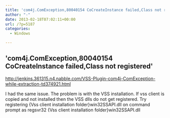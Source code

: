 ```yaml
---
title: 'com4j.ComException,80040154 CoCreateInstance failed,Class not registered'
author: "-"
date: 2013-02-18T07:02:11+00:00
url: /?p=5187
categories:
  - Windows

---
```

## 'com4j.ComException,80040154 CoCreateInstance failed,Class not registered'
http://jenkins.361315.n4.nabble.com/VSS-Plugin-com4j-ComException-while-extraction-td374921.html

I had the same issue. The problem is with the VSS installation. If vss client is copied and not installed then the VSS dlls do not get registered. Try registering {Vss client installation folder}win32SSAPI.dll on command prompt as regsvr32 {Vss client installation folder}win32SSAPI.dll